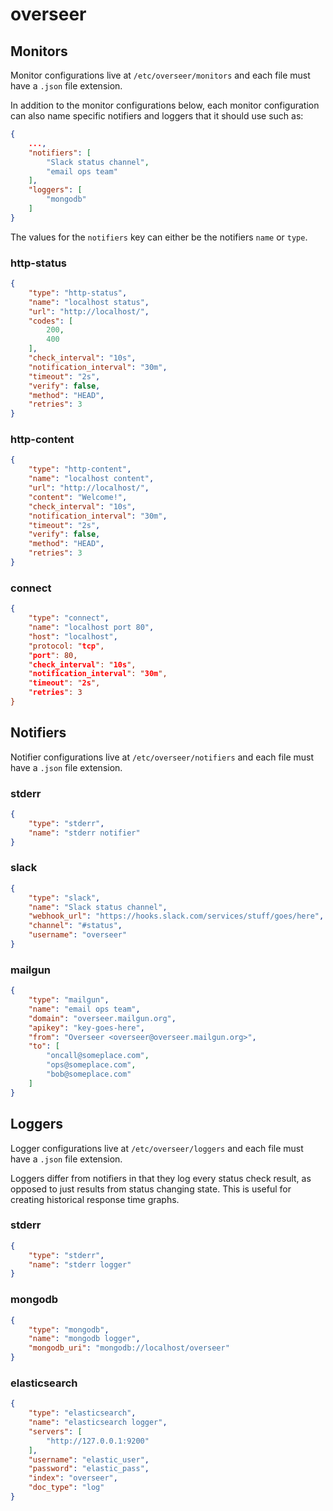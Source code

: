 # overseer

## Monitors

Monitor configurations live at `/etc/overseer/monitors` and each file must have a `.json` file extension.

In addition to the monitor configurations below, each monitor configuration can also name specific notifiers and loggers that it should use such as:

```json
{
    ...,
    "notifiers": [
        "Slack status channel",
        "email ops team"
    ],
    "loggers": [
        "mongodb"
    ]
}
```

The values for the `notifiers` key can either be the notifiers `name` or `type`.

### http-status

```json
{
    "type": "http-status",
    "name": "localhost status",
    "url": "http://localhost/",
    "codes": [
        200,
        400
    ],
    "check_interval": "10s",
    "notification_interval": "30m",
    "timeout": "2s",
    "verify": false,
    "method": "HEAD",
    "retries": 3
}
```

### http-content

```json
{
    "type": "http-content",
    "name": "localhost content",
    "url": "http://localhost/",
    "content": "Welcome!",
    "check_interval": "10s",
    "notification_interval": "30m",
    "timeout": "2s",
    "verify": false,
    "method": "HEAD",
    "retries": 3
}
```

### connect

```json
{
    "type": "connect",
    "name": "localhost port 80",
    "host": "localhost",
    "protocol: "tcp",
    "port": 80,
    "check_interval": "10s",
    "notification_interval": "30m",
    "timeout": "2s",
    "retries": 3
}
```

## Notifiers

Notifier configurations live at `/etc/overseer/notifiers` and each file must have a `.json` file extension.

### stderr

```json
{
    "type": "stderr",
    "name": "stderr notifier"
}
```

### slack

```json
{
    "type": "slack",
    "name": "Slack status channel",
    "webhook_url": "https://hooks.slack.com/services/stuff/goes/here",
    "channel": "#status",
    "username": "overseer"
}
```

### mailgun

```json
{
    "type": "mailgun",
    "name": "email ops team",
    "domain": "overseer.mailgun.org",
    "apikey": "key-goes-here",
    "from": "Overseer <overseer@overseer.mailgun.org>",
    "to": [
        "oncall@someplace.com",
        "ops@someplace.com",
        "bob@someplace.com"
    ]
}
```

## Loggers

Logger configurations live at `/etc/overseer/loggers` and each file must have a `.json` file extension.

Loggers differ from notifiers in that they log every status check result, as opposed to just results
from status changing state.  This is useful for creating historical response time graphs.

### stderr

```json
{
    "type": "stderr",
    "name": "stderr logger"
}
```

### mongodb

```json
{
    "type": "mongodb",
    "name": "mongodb logger",
    "mongodb_uri": "mongodb://localhost/overseer"
}
```

### elasticsearch

```json
{
    "type": "elasticsearch",
    "name": "elasticsearch logger",
    "servers": [
        "http://127.0.0.1:9200"
    ],
    "username": "elastic_user",
    "password": "elastic_pass",
    "index": "overseer",
    "doc_type": "log"
}
```
